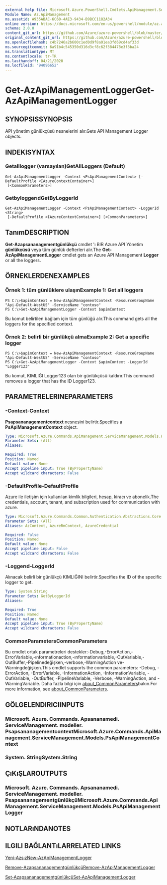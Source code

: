 ```yaml
---
external help file: Microsoft.Azure.PowerShell.Cmdlets.ApiManagement.ServiceManagement.dll-Help.xml
Module Name: Az.ApiManagement
ms.assetid: A935ABAC-6C60-4AE3-9434-B9BCC1182A34
online version: https://docs.microsoft.com/en-us/powershell/module/az.apimanagement/get-azapimanagementlogger
schema: 2.0.0
content_git_url: https://github.com/Azure/azure-powershell/blob/master/src/ApiManagement/ApiManagement/help/Get-AzApiManagementLogger.md
original_content_git_url: https://github.com/Azure/azure-powershell/blob/master/src/ApiManagement/ApiManagement/help/Get-AzApiManagementLogger.md
ms.openlocfilehash: c4b7246a2b600c1ed0d9f8a01ea3fd69cd4af33d
ms.sourcegitcommit: 6a91b4c545350d316d3cf8c62f384478e3f3ba24
ms.translationtype: MT
ms.contentlocale: tr-TR
ms.lasthandoff: 04/21/2020
ms.locfileid: "94096652"
---
```

# <span data-ttu-id="65892-101">Get-AzApiManagementLogger</span><span class="sxs-lookup"><span data-stu-id="65892-101">Get-AzApiManagementLogger</span></span>

## <span data-ttu-id="65892-102">SYNOPSIS</span><span class="sxs-lookup"><span data-stu-id="65892-102">SYNOPSIS</span></span>
<span data-ttu-id="65892-103">API yönetim günlükçüsü nesnelerini alır.</span><span class="sxs-lookup"><span data-stu-id="65892-103">Gets API Management Logger objects.</span></span>

## <span data-ttu-id="65892-104">INDEKI</span><span class="sxs-lookup"><span data-stu-id="65892-104">SYNTAX</span></span>

### <span data-ttu-id="65892-105">Getalllogger (varsayılan)</span><span class="sxs-lookup"><span data-stu-id="65892-105">GetAllLoggers (Default)</span></span>
```
Get-AzApiManagementLogger -Context <PsApiManagementContext> [-DefaultProfile <IAzureContextContainer>]
 [<CommonParameters>]
```

### <span data-ttu-id="65892-106">Getbyloggerıd</span><span class="sxs-lookup"><span data-stu-id="65892-106">GetByLoggerId</span></span>
```
Get-AzApiManagementLogger -Context <PsApiManagementContext> -LoggerId <String>
 [-DefaultProfile <IAzureContextContainer>] [<CommonParameters>]
```

## <span data-ttu-id="65892-107">Tanım</span><span class="sxs-lookup"><span data-stu-id="65892-107">DESCRIPTION</span></span>
<span data-ttu-id="65892-108">**Get-Azapsananagementgünlükçü** cmdlet 'ı BIR Azure API Yönetim **günlükçüsü** veya tüm günlük defterleri alır.</span><span class="sxs-lookup"><span data-stu-id="65892-108">The **Get-AzApiManagementLogger** cmdlet gets an Azure API Management **Logger** or all the loggers.</span></span>

## <span data-ttu-id="65892-109">ÖRNEKLERDEN</span><span class="sxs-lookup"><span data-stu-id="65892-109">EXAMPLES</span></span>

### <span data-ttu-id="65892-110">Örnek 1: tüm günlüklere ulaşın</span><span class="sxs-lookup"><span data-stu-id="65892-110">Example 1: Get all loggers</span></span>
```
PS C:\>$apimContext = New-AzApiManagementContext -ResourceGroupName "Api-Default-WestUS" -ServiceName "contoso"
PS C:\>Get-AzApiManagementLogger -Context $apimContext
```

<span data-ttu-id="65892-111">Bu komut belirtilen bağlam için tüm günlüğü alır.</span><span class="sxs-lookup"><span data-stu-id="65892-111">This command gets all the loggers for the specified context.</span></span>

### <span data-ttu-id="65892-112">Örnek 2: belirli bir günlükçü alma</span><span class="sxs-lookup"><span data-stu-id="65892-112">Example 2: Get a specific logger</span></span>
```
PS C:\>$apimContext = New-AzApiManagementContext -ResourceGroupName "Api-Default-WestUS" -ServiceName "contoso"
PS C:\>Get-AzApiManagementLogger -Context $apimContext -LoggerId "Logger123"
```

<span data-ttu-id="65892-113">Bu komut, KIMLIĞI Logger123 olan bir günlükçüsü kaldırır.</span><span class="sxs-lookup"><span data-stu-id="65892-113">This command removes a logger that has the ID Logger123.</span></span>

## <span data-ttu-id="65892-114">PARAMETRELERINE</span><span class="sxs-lookup"><span data-stu-id="65892-114">PARAMETERS</span></span>

### <span data-ttu-id="65892-115">-Context</span><span class="sxs-lookup"><span data-stu-id="65892-115">-Context</span></span>
<span data-ttu-id="65892-116">**Psapsananagementcontext** nesnesini belirtir.</span><span class="sxs-lookup"><span data-stu-id="65892-116">Specifies a **PsApiManagementContext** object.</span></span>

```yaml
Type: Microsoft.Azure.Commands.ApiManagement.ServiceManagement.Models.PsApiManagementContext
Parameter Sets: (All)
Aliases:

Required: True
Position: Named
Default value: None
Accept pipeline input: True (ByPropertyName)
Accept wildcard characters: False
```

### <span data-ttu-id="65892-117">-DefaultProfile</span><span class="sxs-lookup"><span data-stu-id="65892-117">-DefaultProfile</span></span>
<span data-ttu-id="65892-118">Azure ile iletişim için kullanılan kimlik bilgileri, hesap, kiracı ve abonelik.</span><span class="sxs-lookup"><span data-stu-id="65892-118">The credentials, account, tenant, and subscription used for communication with azure.</span></span>

```yaml
Type: Microsoft.Azure.Commands.Common.Authentication.Abstractions.Core.IAzureContextContainer
Parameter Sets: (All)
Aliases: AzContext, AzureRmContext, AzureCredential

Required: False
Position: Named
Default value: None
Accept pipeline input: False
Accept wildcard characters: False
```

### <span data-ttu-id="65892-119">-Loggerıd</span><span class="sxs-lookup"><span data-stu-id="65892-119">-LoggerId</span></span>
<span data-ttu-id="65892-120">Alınacak belirli bir günlükçü KIMLIĞINI belirtir.</span><span class="sxs-lookup"><span data-stu-id="65892-120">Specifies the ID of the specific logger to get.</span></span>

```yaml
Type: System.String
Parameter Sets: GetByLoggerId
Aliases:

Required: True
Position: Named
Default value: None
Accept pipeline input: True (ByPropertyName)
Accept wildcard characters: False
```

### <span data-ttu-id="65892-121">CommonParameters</span><span class="sxs-lookup"><span data-stu-id="65892-121">CommonParameters</span></span>
<span data-ttu-id="65892-122">Bu cmdlet ortak parametreleri destekler:-Debug,-ErrorAction,-ErrorVariable,-ınformationaction,-ınformationvariable,-OutVariable,-OutBuffer,-Pipelinedeğişken,-verbose,-WarningAction ve-Warningdeğişken.</span><span class="sxs-lookup"><span data-stu-id="65892-122">This cmdlet supports the common parameters: -Debug, -ErrorAction, -ErrorVariable, -InformationAction, -InformationVariable, -OutVariable, -OutBuffer, -PipelineVariable, -Verbose, -WarningAction, and -WarningVariable.</span></span> <span data-ttu-id="65892-123">Daha fazla bilgi için [about_CommonParameters](http://go.microsoft.com/fwlink/?LinkID=113216)bakın.</span><span class="sxs-lookup"><span data-stu-id="65892-123">For more information, see [about_CommonParameters](http://go.microsoft.com/fwlink/?LinkID=113216).</span></span>

## <span data-ttu-id="65892-124">GÖLGELENDIRICI</span><span class="sxs-lookup"><span data-stu-id="65892-124">INPUTS</span></span>

### <span data-ttu-id="65892-125">Microsoft. Azure. Commands. Apsananamedi. ServiceManagement. modeller. Psapsananagementcontext</span><span class="sxs-lookup"><span data-stu-id="65892-125">Microsoft.Azure.Commands.ApiManagement.ServiceManagement.Models.PsApiManagementContext</span></span>

### <span data-ttu-id="65892-126">System. String</span><span class="sxs-lookup"><span data-stu-id="65892-126">System.String</span></span>

## <span data-ttu-id="65892-127">ÇıKıŞLAR</span><span class="sxs-lookup"><span data-stu-id="65892-127">OUTPUTS</span></span>

### <span data-ttu-id="65892-128">Microsoft. Azure. Commands. Apsananamedi. ServiceManagement. modeller. Psapsananagementgünlükçü</span><span class="sxs-lookup"><span data-stu-id="65892-128">Microsoft.Azure.Commands.ApiManagement.ServiceManagement.Models.PsApiManagementLogger</span></span>

## <span data-ttu-id="65892-129">NOTLARıNDA</span><span class="sxs-lookup"><span data-stu-id="65892-129">NOTES</span></span>

## <span data-ttu-id="65892-130">ILGILI BAĞLANTıLAR</span><span class="sxs-lookup"><span data-stu-id="65892-130">RELATED LINKS</span></span>

[<span data-ttu-id="65892-131">Yeni-Azsız</span><span class="sxs-lookup"><span data-stu-id="65892-131">New-AzApiManagementLogger</span></span>](./New-AzApiManagementLogger.md)

[<span data-ttu-id="65892-132">Remove-Azapsananagementgünlükçü</span><span class="sxs-lookup"><span data-stu-id="65892-132">Remove-AzApiManagementLogger</span></span>](./Remove-AzApiManagementLogger.md)

[<span data-ttu-id="65892-133">Set-Azapsananagementgünlükçü</span><span class="sxs-lookup"><span data-stu-id="65892-133">Set-AzApiManagementLogger</span></span>](./Set-AzApiManagementLogger.md)


